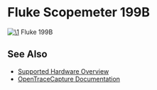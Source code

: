 # Fluke Scopemeter 199B

[![\1](../../assets/hardware/general/\2)](./File:Fluke_Scopemeter_199B.jpg.html)
[](./File:Fluke_Scopemeter_199B.jpg.html "Enlarge")
Fluke 199B

## See Also
- [Supported Hardware Overview](../supported-hardware.md)
- [OpenTraceCapture Documentation](../../opentracecapture/overview.md)

